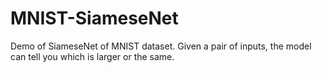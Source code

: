 # MNIST-SiameseNet
Demo of SiameseNet of MNIST dataset. Given a pair of inputs, the model can tell you which is larger or the same.
